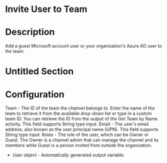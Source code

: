 ﻿# Invite User to Team

# Description

Add a guest Microsoft account user or your organization's Azure AD user to the
                team.

# Untitled Section

# Configuration

Team  - The ID of the
                        team the channel belongs to. Enter the name of the team to retrieve it from
                        the available drop-down list or type in a custom team ID. You can retrieve
                        the ID from the output of the Get Team by Name activity. This field supports
                            String type input. Email - The user's
                        email address, also known as the user principal name (UPN). This field
                        supports String type input. Roles - The role of
                        the user, which can be Owner or Guest. The Owner is a channel admin that can
                        manage the channel and its members while Guest is a person invited from
                        outside the organization.





* User object - Automatically generated output variable.
